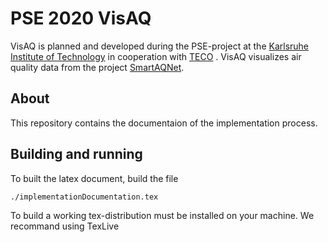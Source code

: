 # PSE 2020 VisAQ
VisAQ is planned and developed during the PSE-project at the [Karlsruhe Institute of Technology](https://www.kit.edu) in cooperation with [TECO](https://www.teco.edu/) .
VisAQ visualizes air quality data from the project [SmartAQNet](https://www.smartaq.net/de).

## About
This repository contains the documentaion of the implementation process.

## Building and running
To built the latex document, build the file
```
./implementationDocumentation.tex
```
To build a working tex-distribution must be installed on your machine. We recommand using TexLive
